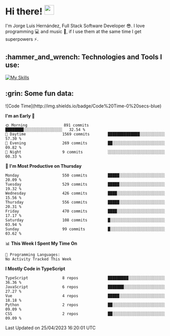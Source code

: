 <h1 align="left">
 <abc>
  <br>Hi there! <img src="https://user-images.githubusercontent.com/42378118/110234147-e3259600-7f4e-11eb-95be-0c4047144dea.gif" width="30"><br>
 </abc>
</h1>

I'm Jorge Luis Hernández, Full Stack Software Developer :sunglasses:. I love programming :computer: and music :musical_score:, if I use them at the same time I get superpowers :zap:. 


<h2 align="left">:hammer_and_wrench: Technologies and Tools I use:</h2>

[![My Skills](https://skillicons.dev/icons?i=js,ts,html,css,py,vue,react,next,nest,postgres,mysql)](https://skillicons.dev)

<h2 align="left">:grin: Some fun data:</h2>
<!--START_SECTION:waka-->
![Code Time](http://img.shields.io/badge/Code%20Time-0%20secs-blue)

**I'm an Early 🐤** 

```text
🌞 Morning                891 commits         ████████░░░░░░░░░░░░░░░░░   32.54 % 
🌆 Daytime                1569 commits        ██████████████░░░░░░░░░░░   57.30 % 
🌃 Evening                269 commits         ██░░░░░░░░░░░░░░░░░░░░░░░   09.82 % 
🌙 Night                  9 commits           ░░░░░░░░░░░░░░░░░░░░░░░░░   00.33 % 
```
📅 **I'm Most Productive on Thursday** 

```text
Monday                   550 commits         █████░░░░░░░░░░░░░░░░░░░░   20.09 % 
Tuesday                  529 commits         █████░░░░░░░░░░░░░░░░░░░░   19.32 % 
Wednesday                426 commits         ████░░░░░░░░░░░░░░░░░░░░░   15.56 % 
Thursday                 556 commits         █████░░░░░░░░░░░░░░░░░░░░   20.31 % 
Friday                   470 commits         ████░░░░░░░░░░░░░░░░░░░░░   17.17 % 
Saturday                 108 commits         █░░░░░░░░░░░░░░░░░░░░░░░░   03.94 % 
Sunday                   99 commits          █░░░░░░░░░░░░░░░░░░░░░░░░   03.62 % 
```


📊 **This Week I Spent My Time On** 

```text
💬 Programming Languages: 
No Activity Tracked This Week
```

**I Mostly Code in TypeScript** 

```text
TypeScript               8 repos             █████████░░░░░░░░░░░░░░░░   36.36 % 
JavaScript               6 repos             ███████░░░░░░░░░░░░░░░░░░   27.27 % 
Vue                      4 repos             █████░░░░░░░░░░░░░░░░░░░░   18.18 % 
Python                   2 repos             ██░░░░░░░░░░░░░░░░░░░░░░░   09.09 % 
CSS                      2 repos             ██░░░░░░░░░░░░░░░░░░░░░░░   09.09 % 
```




 Last Updated on 25/04/2023 16:20:01 UTC
<!--END_SECTION:waka-->
